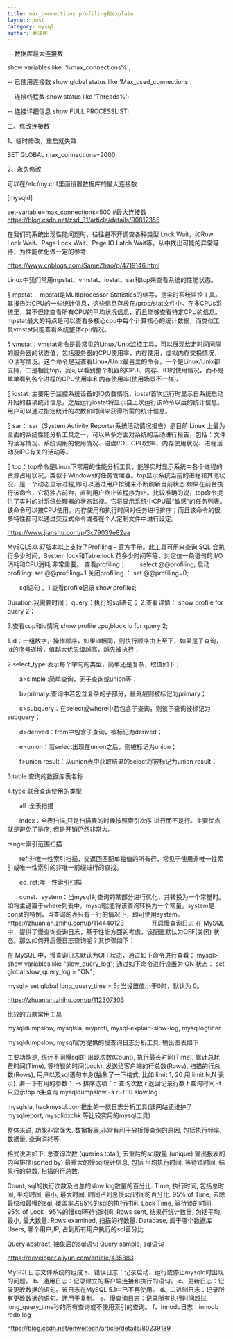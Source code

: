 ```yaml
---
title: max_connections profiling和explain
layout: post
category: mysql
author: 夏泽民
---
```

-- 数据库最大连接数

show variables like '%max_connections%';

-- 已使用连接数
show global status like 'Max_used_connections';

-- 连接线程数
show status like 'Threads%';

-- 连接详细信息
show FULL PROCESSLIST;
 

二、修改连接数

1、临时修改，重启就失效

SET GLOBAL max_connections=2000;

2、永久修改

可以在/etc/my.cnf里面设置数据库的最大连接数

[mysqld]

set-variable=max_connections=500  #最大连接数
https://blog.csdn.net/zsd_31/article/details/90812355
<!-- more -->
在我们的系统出现性能问题时，往往避不开调查各种类型 Lock Wait，如Row Lock Wait、Page Lock Wait、Page IO Latch Wait等。从中找出可能的异常等待，为性能优化做一定的参考 

https://www.cnblogs.com/SameZhao/p/4719146.html

Linux中我们常用mpstat、vmstat、iostat、sar和top来查看系统的性能状态。

§ mpstat： mpstat是Multiprocessor Statistics的缩写，是实时系统监控工具。其报告为CPU的一些统计信息，这些信息存放在/proc/stat文件中。在多CPUs系统里，其不但能查看所有CPU的平均状况信息，而且能够查看特定CPU的信息。mpstat最大的特点是可以查看多核心cpu中每个计算核心的统计数据，而类似工具vmstat只能查看系统整体cpu情况。

§ vmstat：vmstat命令是最常见的Linux/Unix监控工具，可以展现给定时间间隔的服务器的状态值，包括服务器的CPU使用率，内存使用，虚拟内存交换情况，IO读写情况。这个命令是我查看Linux/Unix最喜爱的命令，一个是Linux/Unix都支持，二是相比top，我可以看到整个机器的CPU、内存、IO的使用情况，而不是单单看到各个进程的CPU使用率和内存使用率(使用场景不一样)。

§ iostat: 主要用于监控系统设备的IO负载情况，iostat首次运行时显示自系统启动开始的各项统计信息，之后运行iostat将显示自上次运行该命令以后的统计信息。用户可以通过指定统计的次数和时间来获得所需的统计信息。

§ sar： sar（System Activity Reporter系统活动情况报告）是目前 Linux 上最为全面的系统性能分析工具之一，可以从多方面对系统的活动进行报告，包括：文件的读写情况、系统调用的使用情况、磁盘I/O、CPU效率、内存使用状况、进程活动及IPC有关的活动等。

§ top：top命令是Linux下常用的性能分析工具，能够实时显示系统中各个进程的资源占用状况，类似于Windows的任务管理器。top显示系统当前的进程和其他状况，是一个动态显示过程,即可以通过用户按键来不断刷新当前状态.如果在前台执行该命令，它将独占前台，直到用户终止该程序为止。比较准确的说，top命令提供了实时的对系统处理器的状态监视。它将显示系统中CPU最“敏感”的任务列表。该命令可以按CPU使用。内存使用和执行时间对任务进行排序；而且该命令的很多特性都可以通过交互式命令或者在个人定制文件中进行设定。

https://www.jianshu.com/p/3c79039e82aa

MySQL5.0.37版本以上支持了Profiling – 官方手册。此工具可用来查询 SQL 会执行多少时间，System lock和Table lock 花多少时间等等，对定位一条语句的 I/O消耗和CPU消耗 非常重要。
查看profiling；
　　select @@profiling;
启动profiling:
set @@profiling=1 
关闭profiling ：
set @@profiling=0;

　　sql语句；
1.查看profile记录
show profiles;

Duration:我需要时间；
query：执行的sql语句；
2.查看详情：
show profile for query 2；
 
3.查看cup和io情况
show profile cpu,block io for query 2;

1.id：一组数字，操作顺序，如果id相同，则执行顺序由上至下，如果是子查询，id的序号递增，值越大优先级越高，越先被执行；

2.select_type:表示每个字句的类型，简单还是复杂，取值如下；

　　a>simple :简单查询，无子查询或union等；

　　b>primary:查询中若包含复杂的子部分，最外层则被标记为primary；

　　c>subquery：在select或where中若包含子查询，则该子查询被标记为subquery；

　　d>derived：from中包含子查询，被标记为derived；

　　e>union：若select出现在union之后，则被标记为union；

　　f>union result：从union表中获取结果的select将被标记为union result；

3.table 查询的数据库表名称

4.type 联合查询使用的类型

　　all :全表扫描

　　index：全表扫描,只是扫描表的时候按照索引次序 进行而不是行。主要优点就是避免了排序, 但是开销仍然非常大。

range:索引范围扫描

　　ref:非唯一性索引扫描，交返回匹配单独值的所有行，常见于使用非唯一性索引或唯一性索引的非唯一前缀进行的查找。

　　eq_ref:唯一性索引扫描

　　const、system：当mysql对查询的某部分进行优化，并转换为一个常量时。如将主键置于where列表中，mysql就能将该查询转换为一个常量。system是const的特例，当查询的表只有一行的情况下，即可使用system。
　　
　　https://zhuanlan.zhihu.com/p/114440123
　　
　　开启慢查询日志
在 MySQL中，提供了慢查询查询日志，基于性能方面的考虑，该配置默认为OFF(关闭) 状态。那么如何开启慢日志查询呢？其步骤如下：

在 MySQL 中，慢查询日志默认为OFF状态，通过如下命令进行查看：
mysql> show variables like "slow_query_log";
通过如下命令进行设置为 ON 状态：
set global slow_query_log = "ON";

mysql> set global long_query_time = 5;
当设置值小于0时，默认为 0。

https://zhuanlan.zhihu.com/p/112307303

比较的五款常用工具
 
mysqldumpslow, mysqlsla, myprofi, mysql-explain-slow-log, mysqllogfilter

mysqldumpslow, mysql官方提供的慢查询日志分析工具. 输出图表如下


主要功能是, 统计不同慢sql的
出现次数(Count), 
执行最长时间(Time), 
累计总耗费时间(Time), 
等待锁的时间(Lock), 
发送给客户端的行总数(Rows), 
扫描的行总数(Rows), 
用户以及sql语句本身(抽象了一下格式, 比如 limit 1, 20 用 limit N,N 表示).
讲一下有用的参数： 
-s 排序选项：c 查询次数 r 返回记录行数 t 查询时间 
-t 只显示top n条查询 
mysqldumpslow -s r -t 10 slow.log 

 

mysqlsla, hackmysql.com推出的一款日志分析工具(该网站还维护了 mysqlreport, mysqlidxchk 等比较实用的mysql工具)


整体来说, 功能非常强大. 数据报表,非常有利于分析慢查询的原因, 包括执行频率, 数据量, 查询消耗等.
 

 
格式说明如下:
总查询次数 (queries total), 去重后的sql数量 (unique)
输出报表的内容排序(sorted by)
最重大的慢sql统计信息, 包括 平均执行时间, 等待锁时间, 结果行的总数, 扫描的行总数.

 
Count, sql的执行次数及占总的slow log数量的百分比.
Time, 执行时间, 包括总时间, 平均时间, 最小, 最大时间, 时间占到总慢sql时间的百分比.
95% of Time, 去除最快和最慢的sql, 覆盖率占95%的sql的执行时间.
Lock Time, 等待锁的时间.
95% of Lock , 95%的慢sql等待锁时间.
Rows sent, 结果行统计数量, 包括平均, 最小, 最大数量.
Rows examined, 扫描的行数量.
Database, 属于哪个数据库
Users, 哪个用户,IP, 占到所有用户执行的sql百分比

 
Query abstract, 抽象后的sql语句
Query sample, sql语句

https://developer.aliyun.com/article/435883

MySQL日志文件系统的组成
   a、错误日志：记录启动、运行或停止mysqld时出现的问题。
   b、通用日志：记录建立的客户端连接和执行的语句。
   c、更新日志：记录更改数据的语句。该日志在MySQL 5.1中已不再使用。
   d、二进制日志：记录所有更改数据的语句。还用于复制。
   e、慢查询日志：记录所有执行时间超过long_query_time秒的所有查询或不使用索引的查询。
   f、Innodb日志：innodb redo log

https://blog.csdn.net/enweitech/article/details/80239189


